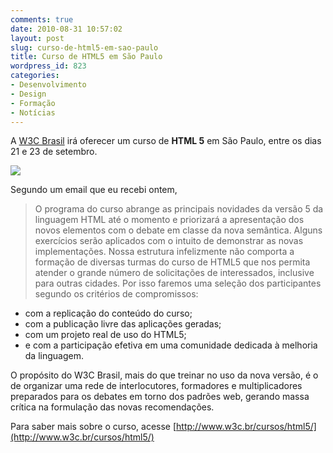 ```yaml
---
comments: true
date: 2010-08-31 10:57:02
layout: post
slug: curso-de-html5-em-sao-paulo
title: Curso de HTML5 em São Paulo
wordpress_id: 823
categories:
- Desenvolvimento
- Design
- Formação
- Notícias
---
```


A [W3C Brasil](http://www.w3c.br/) irá oferecer um curso de **HTML 5** em São Paulo, entre os dias 21 e 23 de setembro.

[![](http://www.w3c.br/cursos/html5/images/nome-evento.gif)](http://www.w3c.br/cursos/html5/)

Segundo um email que eu recebi ontem,


> O programa do curso abrange as principais novidades da versão 5 da linguagem HTML até o momento e priorizará a apresentação dos novos elementos com o debate em classe da nova semântica. Alguns exercícios serão aplicados com o intuito de demonstrar as novas implementações. Nossa estrutura infelizmente não comporta a formação de diversas turmas do curso de HTML5 que nos permita atender o grande número de solicitações de interessados, inclusive para outras cidades. Por isso faremos uma seleção dos participantes segundo os critérios de compromissos:

- com a replicação do conteúdo do curso;
- com a publicação livre das aplicações geradas;
- com um projeto real de uso do HTML5;
- e com a participação efetiva em uma comunidade dedicada à melhoria da linguagem.

O propósito do W3C Brasil, mais do que treinar no uso da nova versão, é o de organizar uma rede de interlocutores, formadores e multiplicadores preparados para os debates em torno dos padrões web, gerando massa crítica na formulação das novas recomendações.


Para saber mais sobre o curso, acesse [http://www.w3c.br/cursos/html5/](http://www.w3c.br/cursos/html5/)
